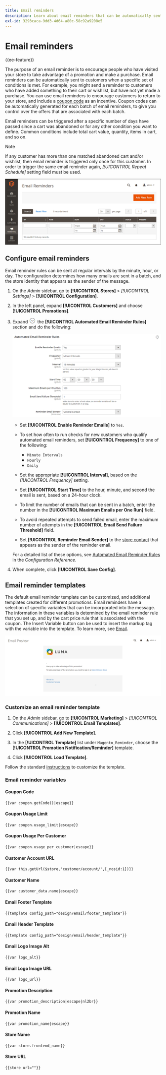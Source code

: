 ```yaml
---
title: Email reminders
description: Learn about email reminders that can be automatically sent to customers when a specific set of conditions is met.
exl-id: 3293caca-9dd3-4d64-a80c-58c92a9208e5
---
```

# Email reminders

{{ee-feature}}

The purpose of an email reminder is to encourage people who have visited your store to take advantage of a promotion and make a purchase. Email reminders can be automatically sent to customers when a specific set of conditions is met. For example, you might send a reminder to customers who have added something to their cart or wishlist, but have not yet made a purchase. You can use email reminders to encourage customers to return to your store, and include a [coupon code](price-rules-cart-coupon.md) as an incentive. Coupon codes can be automatically generated for each batch of email reminders, to give you control over the offers that are associated with each batch.

Email reminders can be triggered after a specific number of days have passed since a cart was abandoned or for any other condition you want to define. Common conditions include total cart value, quantity, items in cart, and so on.

>[!NOTE]
>
>If any customer has more than one matched abandoned cart and/or wishlist, then email reminder is triggered only once for this customer. In order to trigger the same email reminder again, _[!UICONTROL Repeat Schedule]_ setting field must be used.

![Email reminders](./assets/email-reminders.png)<!-- zoom -->

## Configure email reminders

Email reminder rules can be sent at regular intervals by the minute, hour, or day. The configuration determines how many emails are sent in a batch, and the store identity that appears as the sender of the message.

1. On the _Admin_ sidebar, go to **[!UICONTROL Stores]** > _[!UICONTROL Settings]_ > **[!UICONTROL Configuration]**.

1. In the left panel, expand **[!UICONTROL Customers]** and choose **[!UICONTROL Promotions]**.

1. Expand ![Expansion selector](../assets/icon-display-expand.png) the **[!UICONTROL Automated Email Reminder Rules]** section and do the following:

   ![Customers configuration - automated email reminder rules](../configuration-reference/customers/assets/promotions-automated-email-reminder-rules.png)<!-- zoom -->

   - Set **[!UICONTROL Enable Reminder Emails]** to `Yes`.

   - To set how often to run checks for new customers who qualify automated email reminders, set **[!UICONTROL Frequency]** to one of the following:

      - `Minute Intervals`
      - `Hourly`
      - `Daily`

   - Set the appropriate **[!UICONTROL Interval]**, based on the _[!UICONTROL Frequency]_ setting.

   - Set **[!UICONTROL Start Time]** to the hour, minute, and second the email is sent, based on a 24-hour clock.

   - To limit the number of emails that can be sent in a batch, enter the number in the **[!UICONTROL Maximum Emails per One Run]** field.

   - To avoid repeated attempts to send failed email, enter the maximum number of attempts in the **[!UICONTROL Email Send Failure Threshold]** field.

   - Set **[!UICONTROL Reminder Email Sender]** to the [store contact](../getting-started/store-details.md#store-email-addresses) that appears as the sender of the reminder email.

   For a detailed list of these options, see [Automated Email Reminder Rules](../configuration-reference/customers/promotions.md#automated-email-reminder-rules) in the _Configuration Reference_.

1. When complete, click **[!UICONTROL Save Config]**.

## Email reminder templates

The default email reminder template can be customized, and additional templates created for different promotions. Email reminders have a selection of specific variables that can be incorporated into the message. The information in these variables is determined by the email reminder rule that you set up, and by the cart price rule that is associated with the coupon. The Insert Variable button can be used to insert the markup tag with the variable into the template. To learn more, see [Email](../systems/email-templates.md).

![Email reminder preview](./assets/email-reminder-preview-promotion-template.png)<!-- zoom -->

### Customize an email reminder template

1. On the _Admin_ sidebar, go to **[!UICONTROL Marketing]** > _[!UICONTROL Communications]_ > **[!UICONTROL Email Templates]**.

1. Click **[!UICONTROL Add New Template]**.

1. In the **[!UICONTROL Template]** list under `Magento_Reminder`, choose the **[!UICONTROL Promotion Notification/Reminder]** template.

1. Click **[!UICONTROL Load Template]**.

Follow the standard [instructions](../systems/email-template-custom.md) to customize the template.

### Email reminder variables

#### Coupon Code

   ```
   {{var coupon.getCode()|escape}}
   ```

#### Coupon Usage Limit

   ```
   {{var coupon.usage_limit|escape}}
   ```

#### Coupon Usage Per Customer

   ```
   {{var coupon.usage_per_customer|escape}}
   ```

#### Customer Account URL

   ```
   {{var this.getUrl($store,'customer/account/',[_nosid:1])}}
   ```

#### Customer Name

   ```
   {{var customer_data.name|escape}}
   ```

#### Email Footer Template

   ```
   {{template config_path="design/email/footer_template"}}
   ```

#### Email Header Template

   ```
   {{template config_path="design/email/header_template"}}
   ```

#### Email Logo Image Alt

   ```
   {{var logo_alt}}
   ```

#### Email Logo Image URL

   ```
   {{var logo_url}}
   ```

#### Promotion Description

   ```
   {{var promotion_description|escape|nl2br}}
   ```

#### Promotion Name

   ```
   {{var promotion_name|escape}}
   ```

#### Store Name

   ```
   {{var store.frontend_name}}
   ```

#### Store URL

   ```
   {{store url=""}}
   ```
